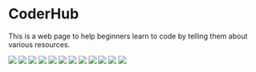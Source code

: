 # CoderHub
This is a web page to help beginners learn to code by telling them about various resources.

![](ScreenShots/ss1.png)
![](ScreenShots/ss2.png)
![](ScreenShots/ss3.png)
![](ScreenShots/ss4.png)
![](ScreenShots/ss5.png)
![](ScreenShots/ss6.png)
![](ScreenShots/ss7.png)
![](ScreenShots/ss8.png)
![](ScreenShots/ss9.png)
![](ScreenShots/ss10.png)
![](ScreenShots/ss11.png)
![](ScreenShots/ss12.png)
